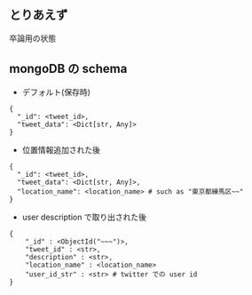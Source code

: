 ## とりあえず

卒論用の状態

## mongoDB の schema

- デフォルト(保存時)
```
{
  "_id": <tweet_id>,
  "tweet_data": <Dict[str, Any]>
}
```
- 位置情報追加された後
```
{
  "_id": <tweet_id>,
  "tweet_data": <Dict[str, Any]>,
  "location_name": <location_name> # such as "東京都練馬区~~"
}
```
- user description で取り出された後
```
{
    "_id" : <ObjectId("~~~")>,
    "tweet_id" : <str>,
    "description" : <str>,
    "location_name" : <location_name>
    "user_id_str" : <str> # twitter での user id
}
```
